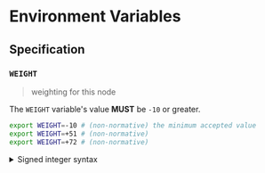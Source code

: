 # Environment Variables

## Specification

### `WEIGHT`

> weighting for this node

The `WEIGHT` variable's value **MUST** be `-10` or greater.

```bash
export WEIGHT=-10 # (non-normative) the minimum accepted value
export WEIGHT=+51 # (non-normative)
export WEIGHT=+72 # (non-normative)
```

<details>
<summary>Signed integer syntax</summary>

Signed integers can only be specified using decimal notation. A leading positive
sign (`+`) is **OPTIONAL**. A leading negative sign (`-`) is **REQUIRED** in
order to specify a negative value.

Internally, the `WEIGHT` variable is represented using a signed 8-bit integer
type (`int8`); any value that overflows this data-type is invalid.

</details>
